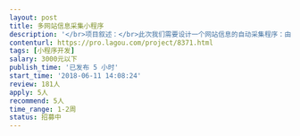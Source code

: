 ```yaml
---                
layout: post       
title: 多网站信息采集小程序           
description: '</br>项目叙述：</br>此次我们需要设计一个网站信息的自动采集程序：由我们提供有关公司的官网网址，程序通过浏览官网信息，从网站中爬取到邮箱、地址、电话三方面的信息。</br>例如给出任意一家公司的网站，需要从官网找到类似“联系我们”这一个版块下的信息并爬取回来。</br>爬虫程序输入方式最好是直读数据库（MongoDB）或者读取文件，输出结果可以直接导入MongoDB数据库</br>'     
contenturl: https://pro.lagou.com/project/8371.html      
tags: [小程序开发]            
salary: 3000元以下          
publish_time: '已发布 5 小时'         
start_time: '2018-06-11 14:08:24'           
review: 181人                   
apply: 5人                   
recommend: 5人                   
time_range: 1-2周              
status: 招募中                  
---                 
```

